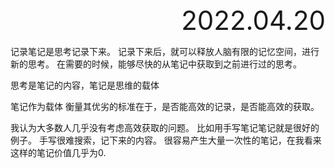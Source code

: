 <div style="text-align:right; font-size:3em;">2022.04.20</div>

记录笔记是思考记录下来。
记录下来后，就可以释放人脑有限的记忆空间，进行新的思考。
在需要的时候，能够尽快的从笔记中获取到之前进行过的思考。

思考是笔记的内容，笔记是思维的载体


笔记作为载体
衡量其优劣的标准在于，是否能高效的记录，是否能高效的获取。

我认为大多数人几乎没有考虑高效获取的问题。
比如用手写笔记笔记就是很好的例子。
手写很难搜索，记下来的内容。
很容易产生大量一次性的笔记，在我看来这样的笔记价值几乎为0.


